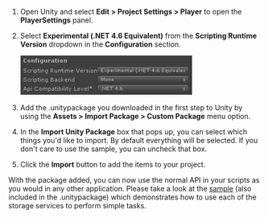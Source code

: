 1. Open Unity and select **Edit > Project Settings > Player** to open the **PlayerSettings** panel.

1. Select **Experimental (.NET 4.6 Equivalent)** from the **Scripting Runtime Version** dropdown in the **Configuration** section.

   ![Scripting Configuration dialog](../media/unity-player-config.png)

1. Add the .unitypackage you downloaded in the first step to Unity by using the **Assets > Import Package > Custom Package** menu option.

1. In the **Import Unity Package** box that pops up, you can select which things you'd like to import.  By default everything will be selected.  If you don't care to use the sample, you can uncheck that box.

1. Click the **Import** button to add the items to your project.

With the package added, you can now use the normal API in your scripts as you would in any other application.  Please take a look at the [sample](https://github.com/BrianPeek/AzureSamples-Unity) (also included in the .unitypackage) which demonstrates how to use each of the storage services to perform simple tasks. 
